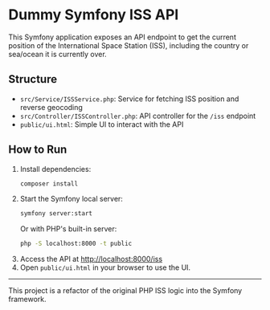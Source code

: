 # Dummy Symfony ISS API

This Symfony application exposes an API endpoint to get the current position of the International Space Station (ISS), including the country or sea/ocean it is currently over.

## Structure
- `src/Service/ISSService.php`: Service for fetching ISS position and reverse geocoding
- `src/Controller/ISSController.php`: API controller for the `/iss` endpoint
- `public/ui.html`: Simple UI to interact with the API

## How to Run

1. Install dependencies:
   ```bash
   composer install
   ```
2. Start the Symfony local server:
   ```bash
   symfony server:start
   ```
   Or with PHP's built-in server:
   ```bash
   php -S localhost:8000 -t public
   ```
3. Access the API at [http://localhost:8000/iss](http://localhost:8000/iss)
4. Open `public/ui.html` in your browser to use the UI.

---

This project is a refactor of the original PHP ISS logic into the Symfony framework. 